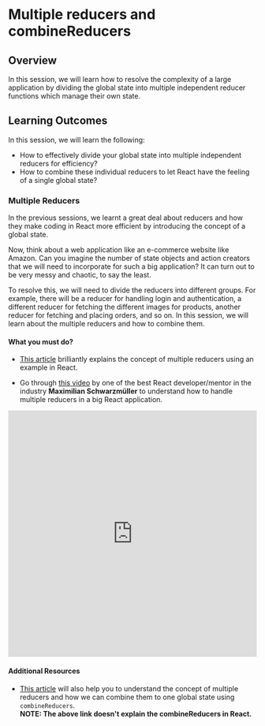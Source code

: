# **Multiple reducers and combineReducers**

## Overview

In this session, we will learn how to resolve the complexity of a large application by dividing the global state into multiple independent reducer functions which manage their own state.

## Learning Outcomes

In this session, we will learn the following:

- How to effectively divide your global state into multiple independent reducers for efficiency?
- How to combine these individual reducers to let React have the feeling of a single global state?



### Multiple Reducers

In the previous sessions, we learnt a great deal about reducers and how they make coding in React more efficient by introducing the concept of a global state.

Now, think about a web application like an e-commerce website like Amazon. Can you imagine the number of state objects and action creators that we will need to incorporate for such a big application? It can turn out to be very messy and chaotic, to say the least.

To resolve this, we will need to divide the reducers into different groups. For example, there will be a reducer for handling login and authentication, a different reducer for fetching the different images for products, another reducer for fetching and placing orders, and so on. In this session, we will learn about the multiple reducers and how to combine them.

#### What you must do?

- [This article](https://reactgo.com/how-to-combine-reducers-redux/) brilliantly explains the concept of multiple reducers using an example in React.

- Go through [this video](https://www.youtube.com/watch?v=BVvBa18o8Es) by one of the best React developer/mentor in the industry **Maximilian Schwarzmüller** to understand how to handle multiple reducers in a big React application.


<iframe style='width:100%;height:500px'src="https://www.youtube.com/embed/BVvBa18o8Es" width="640" height="360" frameborder="0" allow="autoplay; fullscreen" allowfullscreen></iframe>

#### Additional Resources

- [This article](https://medium.com/coding-artist/redux-from-scratch-chapter-8-dividing-the-state-with-multiple-reducers-c7969a0d2d97) will also help you to understand the concept of multiple reducers and how we can combine them to one global state using ```combineReducers```. <br />
**NOTE: The above link doesn't explain the combineReducers in React.**

